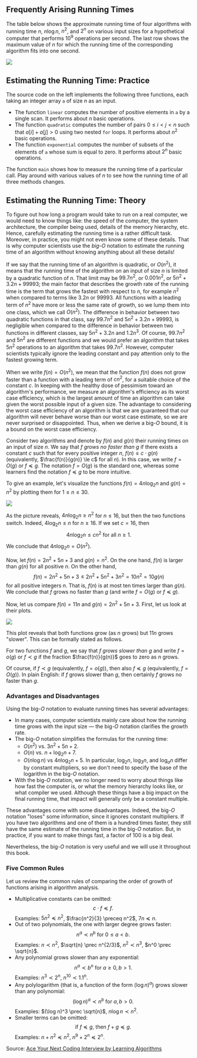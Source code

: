 ## Frequently Arising Running Times

The table below shows the approximate running time of four
algorithms with running time $n$, $n\log n$, $n^2$, and $2^n$ 
on various input sizes
for a hypothetical computer that performs $10^9$ operations per second.
The last row shows the maximum value of $n$ for which the running 
time of the corresponding
algorithm fits into one second.

<img src="../../images/big_o.png">

## Estimating the Running Time: Practice

The source code on the left 
implements the following three functions, each taking
an integer array `a` of size $n$ as an input.
 * The function `linear` computes the number of positive elements in `a` by
a single scan. It performs about $n$ basic operations.
 * The function `quadratic` computes the number of pairs $0 \le i < j < n$
such that $a[i]+a[j]>0$ using two nested `for` loops. It performs
about $n^2$ basic operations.
 * The function `exponential` computes the number of subsets of the
elements of `a` whose sum is equal to zero. It performs about $2^n$
basic operations.

The function `main` shows how to measure the running time
of a particular call.
Play around with various values of $n$ to see how the running time
of all three methods changes.

## Estimating the Running Time: Theory

To figure out how long a program would take to run on a real computer, 
we would need to know things like: the speed of the computer, the system architecture, 
the compiler being used, details of the memory hierarchy, etc.
Hence, carefully estimating the running time is a rather difficult task.
Moreover, in practice, you might not even know some of these details.
That is why computer scientists use the *big-$O$* notation to estimate the running time 
of an algorithm without knowing anything about all these details!

If we say that the running time of an algorithm is quadratic, or $O(n^2)$, 
it means that the running time of the algorithm on an input of size $n$ is limited by a quadratic function of $n$. 
That limit may be $99.7n^2$, or $0.001n^2$, or $5n^2+3.2n+99993$; the main factor that describes the growth 
rate of the running time is the term that grows the fastest with respect to $n$, for example $n^2$  when compared 
to terms like $3.2n$ or $99993$. All functions with a leading term of $n^2$  have more or less the same rate of 
growth, so we lump them into one class, which we call $O(n^2)$. The difference in behavior between two quadratic 
functions in that class, say $99.7n^2$  and $5n^2 + 3.2n + 99993$, is negligible when compared to the difference in 
behavior between two functions in different classes, say $5n^2 + 3.2n$  and $1.2n^3$. Of course, $99.7n^2$ 
and $5n^2$  are different functions and we would prefer an algorithm that takes $5n^2$ operations to an algorithm 
that takes $99.7n^2$. However, computer scientists typically ignore the leading constant and pay attention only to the 
fastest growing term.

When we write $f(n) = O(n^2)$, we mean that the function $f(n)$  does not grow faster than a function with 
a leading term of $cn^2$, for a suitable choice of the constant $c$. In keeping with the healthy dose of 
pessimism toward an algorithm's performance, we measure
an algorithm's efficiency as its worst case  efficiency, which is the largest amount of time an algorithm 
can take given the worst possible input of a given size. The advantage to considering the worst case 
efficiency of an algorithm is that we are guaranteed that our algorithm will never behave worse than our 
worst case estimate, so we are never surprised or disappointed. Thus, when we derive a big-$O$ bound, 
it is a bound on the worst case efficiency.

Consider two algorithms and denote by $f(n)$ and $g(n)$ their running times on an input of size $n$.
We say that *$f$ grows no faster than $g$*
if there exists a constant $c$ such that for every positive integer $n$,
$f(n) \le c \cdot g(n)$ (equivalently, $\frac{f(n)}{g(n)} \le c$ for all $n$).
In this case, we write $f=O(g)$ or $f \preceq g$. The notation $f=O(g)$
is the standard one, whereas some learners find the notation $f \preceq g$ to be more intuitive.

To give an example, let's visualize the functions
$f(n)=4n\log_2n$ and $g(n)=n^2$
by plotting them for $1 \le n \le 30$.

<img src="../../images/big_o_1.png">

As the picture reveals, $4n\log_2n \ge n^2$ for $n \le 16$,
but then the two functions switch. Indeed, $4\log_2n \le n$ for $n \ge 16$.
If we set $c=16$, then
$$4n\log_2n \le cn^2 \text{ for all $n \ge 1$.}$$
We conclude that $4n\log_2n=O(n^2)$.

Now, let $f(n)=2n^2+5n+3$ and $g(n)=n^2$.
On the one hand, $f(n)$ is larger than $g(n)$ for all positive $n$. On the other hand,
$$f(n)=2n^2 + 5n + 3 \le 2n^2+5n^2+3n^2=10n^2=10g(n)$$ for all positive integers $n$.
That is, $f(n)$ is at most ten times larger than $g(n)$.
We conclude that $f$ grows no faster than $g$ (and write $f=O(g)$ or $f \preceq g$).

Now, let us compare $f(n)=11n$ and $g(n)=2n^2+5n+3$. First, let us look at their plots.

<img src="../../images/big_o_2.png">

This plot reveals that both functions grow (as $n$ grows) but $11n$ grows "slower". This can be formally stated
as follows.

For two functions $f$ and $g$, we say that *$f$ grows slower than $g$* and write $f=o(g)$ or $f \prec g$ if the fraction $\frac{f(n)}{g(n)}$ goes to zero as $n$ grows.

Of course, if $f \prec g$ (equivalently, $f=o(g)$), then also $f \preceq g$ (equivalently, $f=O(g)$). In plain English: if $f$ grows slower than $g$, then certainly $f$ grows no faster than $g$.

### Advantages and Disadvantages

Using the big-$O$ notation to evaluate running times has several advantages:

* In many cases, computer scientists mainly care about how the running time grows with the input size — the big-$O$ notation clarifies the growth rate.
* The big-$O$ notation simplifies the formulas for the running time:
    - $O(n^2)$ vs. $3n^2+5n+2$.
    - $O(n)$ vs. $n+\log_2n+7$.
    - $O(n\log n)$ vs $4n\log_2n+5$. In particular, $\log_2n$, $\log_3n$, and $\log_an$ differ by constant multipliers, so we don't need to specify the base of the logarithm in the big-$O$ notation.
* With the big-$O$ notation, we no longer need to worry about things like how fast the computer is, or what the memory hierarchy looks like, or what compiler we used. Although these things have a big impact
  on the final running time, that impact will generally only be a constant
  multiple.

These advantages come with some disadvantages.
Indeed, the big-$O$ notation "loses" some information, since it ignores constant multipliers.
If you have two algorithms and one of them is a hundred times faster, they still have the same
estimate of the running time in the
big-$O$ notation.
But, in practice, if you want to make things fast, a factor of 100 is a big deal.

Nevertheless, the big-$O$ notation is very useful and we will use it throughout this book.

### Five Common Rules

Let us review the common rules of comparing the order
of growth of functions arising in algorithm analysis.

* Multiplicative constants can be omitted:
  $$c \cdot f \preceq f  .$$
  Examples: $5n^2 \preceq n^2$, $\frac{n^2}{3} \preceq n^2$, $7n \preceq n$.
* Out of two polynomials, the one with larger degree grows faster:
  $$n^a \prec n^b \text{ for } 0 \le a < b . $$
  Examples: $n \prec n^2$, $\sqrt{n} \prec n^{2/3}$, $n^2 \prec n^3$, $n^0 \prec \sqrt{n}$.
* Any polynomial grows slower than any exponential:
  $$n^a \prec b^n \text{ for } a \ge 0, b>1 . $$
  Examples: $n^3 \prec 2^n$, $n^{10} \prec 1.1^n$.
* Any polylogarithm (that is, a function of the form $(\log n)^a$) grows slower than any polynomial:
  $$(\log n)^a \prec n^b \text{ for } a, b>0  .$$
  Examples: $(\log n)^3 \prec \sqrt{n}$, $n\log n \prec n^2$.
* Smaller terms can be omitted:
  $$\text{if $f \preceq g$, then $f+g\preceq g$.}$$
  Examples: $n+n^2 \preceq n^2$, $n^9+2^n\preceq 2^n$.


Source:
[Ace Your Next Coding Interview by Learning Algorithms](https://bit.ly/acecogniterra)


